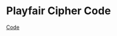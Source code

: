 # Playfair Cipher Code
[Code](https://github.com/EPHS-CyberSecurity-2020-Hour3/CipherProject/blob/playfair_cipher/playfairEncryption.py)